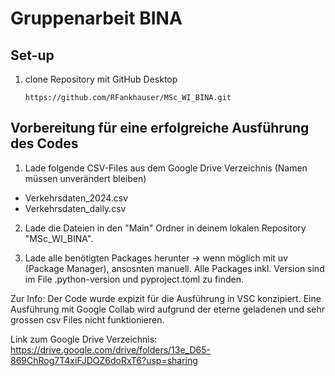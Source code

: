 # Gruppenarbeit BINA

## Set-up

1. clone Repository mit GitHub Desktop
    ```
    https://github.com/RFankhauser/MSc_WI_BINA.git
    ```

## Vorbereitung für eine erfolgreiche Ausführung des Codes

 1. Lade folgende CSV-Files aus dem Google Drive Verzeichnis (Namen müssen unverändert bleiben)
   - Verkehrsdaten_2024.csv
   - Verkehrsdaten_daily.csv

2. Lade die Dateien in den "Main" Ordner in deinem lokalen Repository "MSc_WI_BINA".

3. Lade alle benötigten Packages herunter -> wenn möglich mit uv (Package Manager), ansosnten manuell. Alle Packages inkl. Version sind im File .python-version und pyproject.toml zu finden.

Zur Info: Der Code wurde expizit für die Ausführung in VSC konzipiert. Eine Ausführung mit Google Collab wird aufgrund der eterne geladenen und sehr grossen csv Files nicht funktionieren.

Link zum Google Drive Verzeichnis:
https://drive.google.com/drive/folders/13e_D65-869ChRog7T4xiFJDOZ6doRxT6?usp=sharing
